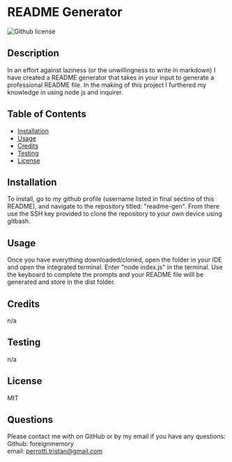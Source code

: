 # README Generator

  ![Github license](https://img.shields.io/badge/license-MIT-blue.svg)

## Description
In an effort against laziness (or the unwillingness to write in markdown) I have created a README generator that takes in your input to generate a professional README file. In the making of this project I furthered my knowledge in using node js and inquirer.
## Table of Contents
- [Installation](#installation)
- [Usage](#usage)
- [Credits](#credits)
- [Testing](#testing)
- [License](#license)
## Installation
To install, go to my github profile (username listed in final sectino of this README), and navigate to the repository titled: "readme-gen". From there use the SSH key provided to clone the repository to your own device using gitbash. 
## Usage
Once you have everything downloaded/cloned, open the folder in your IDE and open the integrated terminal. Enter "node index.js" in the terminal. Use the keyboard to complete the prompts and your README file willl be generated and store in the dist folder. 
## Credits
n/a
## Testing
n/a
## License
MIT
## Questions
Please contact me with on GitHub or by my email if you have any questions: 
<br>
Github: foreignmemory
<br>
email: perrotti.tristan@gmail.com